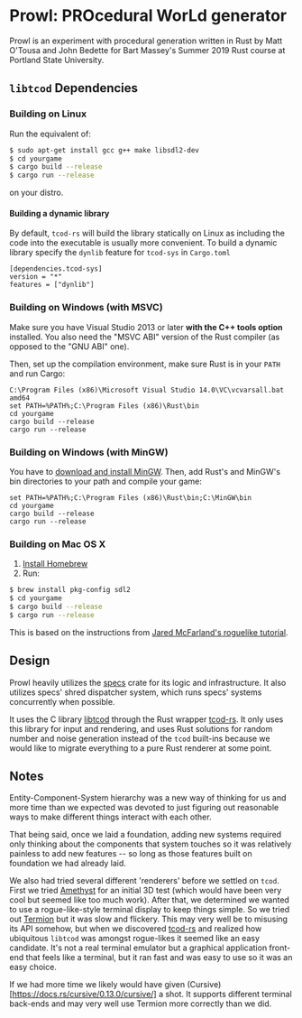 # Prowl: PROcedural WorLd generator

Prowl is an experiment with procedural generation written in Rust by Matt
O'Tousa and John Bedette for Bart Massey's Summer 2019 Rust course at Portland
State University.

## `libtcod` Dependencies

### Building on Linux

Run the equivalent of:

```sh
$ sudo apt-get install gcc g++ make libsdl2-dev
$ cd yourgame
$ cargo build --release
$ cargo run --release
```

on your distro.

#### Building a dynamic library

By default, `tcod-rs` will build the library statically on Linux as including
the code into the executable is usually more convenient. To build a dynamic
library specify the `dynlib` feature for `tcod-sys` in `Cargo.toml`

```
[dependencies.tcod-sys]
version = "*"
features = ["dynlib"]
```

### Building on Windows (with MSVC)

Make sure you have Visual Studio 2013 or later **with the C++ tools
option** installed. You also need the "MSVC ABI" version of the Rust
compiler (as opposed to the "GNU ABI" one).

Then, set up the compilation environment, make sure Rust is in your
`PATH` and run Cargo:

```
C:\Program Files (x86)\Microsoft Visual Studio 14.0\VC\vcvarsall.bat amd64
set PATH=%PATH%;C:\Program Files (x86)\Rust\bin
cd yourgame
cargo build --release
cargo run --release
```


### Building on Windows (with MinGW)

You have to [download and install MinGW](http://www.mingw.org/). Then,
add Rust's and MinGW's bin directories to your path and compile your
game:

```
set PATH=%PATH%;C:\Program Files (x86)\Rust\bin;C:\MinGW\bin
cd yourgame
cargo build --release
cargo run --release
```


### Building on Mac OS X

1. [Install Homebrew](http://brew.sh/)
2. Run:

```sh
$ brew install pkg-config sdl2
$ cd yourgame
$ cargo build --release
$ cargo run --release
```

This is based on the instructions from [Jared McFarland's roguelike tutorial](http://jaredonline.svbtle.com/roguelike-tutorial-in-rust-part-1).

## Design

Prowl heavily utilizes the [specs](https://github.com/slide-rs/specs) crate for
its logic and infrastructure. It also utilizes specs' shred dispatcher system,
which runs specs' systems concurrently when possible.

It uses the C library [libtcod](https://github.com/libtcod/libtcod) through the
Rust wrapper [tcod-rs](https://github.com/tomassedovic/tcod-rs). It only uses
this library for input and rendering, and uses Rust solutions for random number
and noise generation instead of the `tcod` built-ins because we would like to
migrate everything to a pure Rust renderer at some point.

## Notes

Entity-Component-System hierarchy was a new way of thinking for us and more time
than we expected was devoted to just figuring out reasonable ways to make
different things interact with each other.

That being said, once we laid a foundation, adding new systems required only
thinking about the components that system touches so it was relatively painless
to add new features -- so long as those features built on foundation we had
already laid.

We also had tried several different 'renderers' before we settled on `tcod`. First
we tried [Amethyst](https://amethyst.rs/) for an initial 3D test
(which would have been very cool but seemed like too much work). After that,
we determined we wanted to use a rogue-like-style terminal display to keep things
simple. So we tried out [Termion](https://github.com/redox-os/termion) but it
was slow and flickery. This may very well be to misusing its API somehow, but
when we discovered [tcod-rs](https://github.com/tomassedovic/tcod-rs) and
realized how ubiquitous `libtcod` was amongst rogue-likes it seemed like an
easy candidate. It's not a real terminal emulator but a graphical application
front-end that feels like a terminal, but it ran fast and was easy to use so
it was an easy choice.

If we had more time we likely would have given
(Cursive)[https://docs.rs/cursive/0.13.0/cursive/] a shot. It supports different
terminal back-ends and may very well use Termion more correctly than we did.
